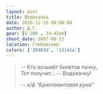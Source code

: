 ```yaml
---
layout: post
title: Водокачка
date: 2016-12-16 00:00:00
author: Д.Г.
gear: [E-300 , 14-45mm]
shoot_date: 2007-08-23
location: Глебовский
colors: ['29303d', '13141a']
---
```


> -- Кто возьмёт билетов пачку,  
> Тот получит... -- Водокачку!  
>
> -- <cite>к/ф "Бриллиантовая рука"</cite>
